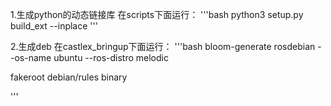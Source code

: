 1.生成python的动态链接库
在scripts下面运行：
'''bash
python3 setup.py build_ext --inplace
'''

2.生成deb
在castlex_bringup下面运行：
'''bash
bloom-generate rosdebian --os-name ubuntu --ros-distro melodic

fakeroot debian/rules binary

'''
